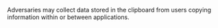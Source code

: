 Adversaries may collect data stored in the clipboard from users copying information within or between applications.
